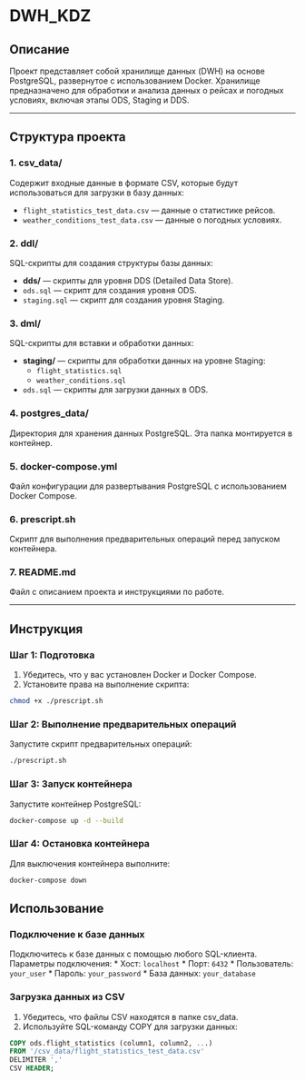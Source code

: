 # DWH_KDZ

## Описание
Проект представляет собой хранилище данных (DWH) на основе PostgreSQL, развернутое с использованием Docker. Хранилище предназначено для обработки и анализа данных о рейсах и погодных условиях, включая этапы ODS, Staging и DDS.

---

## Структура проекта

### 1. **csv_data/**
Содержит входные данные в формате CSV, которые будут использоваться для загрузки в базу данных:
- `flight_statistics_test_data.csv` — данные о статистике рейсов.
- `weather_conditions_test_data.csv` — данные о погодных условиях.

### 2. **ddl/**
SQL-скрипты для создания структуры базы данных:
- **dds/** — скрипты для уровня DDS (Detailed Data Store).
- `ods.sql` — скрипт для создания уровня ODS.
- `staging.sql` — скрипт для создания уровня Staging.

### 3. **dml/**
SQL-скрипты для вставки и обработки данных:
- **staging/** — скрипты для обработки данных на уровне Staging:
  - `flight_statistics.sql`
  - `weather_conditions.sql`
- `ods.sql` — скрипты для загрузки данных в ODS.

### 4. **postgres_data/**
Директория для хранения данных PostgreSQL. Эта папка монтируется в контейнер.

### 5. **docker-compose.yml**
Файл конфигурации для развертывания PostgreSQL с использованием Docker Compose.

### 6. **prescript.sh**
Скрипт для выполнения предварительных операций перед запуском контейнера.

### 7. **README.md**
Файл с описанием проекта и инструкциями по работе.

---

## Инструкция

### Шаг 1: Подготовка
1. Убедитесь, что у вас установлен Docker и Docker Compose.
2. Установите права на выполнение скрипта:
```bash
chmod +x ./prescript.sh
```

### Шаг 2: Выполнение предварительных операций

Запустите скрипт предварительных операций:
```bash
./prescript.sh
```

### Шаг 3: Запуск контейнера

Запустите контейнер PostgreSQL:
```bash
docker-compose up -d --build
```

### Шаг 4: Остановка контейнера

Для выключения контейнера выполните:
```bash
docker-compose down
```

## Использование

### Подключение к базе данных

Подключитесь к базе данных с помощью любого SQL-клиента. Параметры подключения:
	*	Хост: `localhost`
	*	Порт: `6432`
	*	Пользователь: `your_user`
	*	Пароль: `your_password`
	*	База данных: `your_database`

### Загрузка данных из CSV

1.	Убедитесь, что файлы CSV находятся в папке csv_data.
2.	Используйте SQL-команду COPY для загрузки данных:

```sql
COPY ods.flight_statistics (column1, column2, ...)
FROM '/csv_data/flight_statistics_test_data.csv'
DELIMITER ','
CSV HEADER;
```

